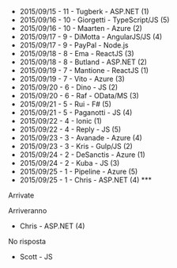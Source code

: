  - 2015/09/15 - 11 - Tugberk - ASP.NET (1)
 - 2015/09/16 - 10 - Giorgetti - TypeScript/JS (5)
 - 2015/09/16 - 10 - Maarten - Azure (2)
 - 2015/09/17 - 9 - DiMotta - AngularJS/JS (4)
 - 2015/09/17 - 9 - PayPal - Node.js
 - 2015/09/18 - 8 - Ema - ReactJS (3)
 - 2015/09/18 - 8 - Butland - ASP.NET (2)
 - 2015/09/19 - 7 - Mantione - ReactJS (1)
 - 2015/09/19 - 7 - Vito - Azure (3)
 - 2015/09/20 - 6 - Dino - JS (2)
 - 2015/09/20 - 6 - Raf - OData/MS (3)
 - 2015/09/21 - 5 - Rui - F# (5)
 - 2015/09/21 - 5 - Paganotti - JS (4)
 - 2015/09/22 - 4 - Ionic (1)
 - 2015/09/22 - 4 - Reply - JS (5)
 - 2015/09/23 - 3 - Avanade - Azure (4)
 - 2015/09/23 - 3 - Kris - Gulp/JS (2)
 - 2015/09/24 - 2 - DeSanctis - Azure (1)
 - 2015/09/24 - 2 - Kuba - JS (3)
 - 2015/09/25 - 1 - Pipeline - Azure (5)
 - 2015/09/25 - 1 - Chris - ASP.NET (4) ***

Arrivate


Arriveranno
 - Chris - ASP.NET (4)

No risposta
 - Scott - JS
